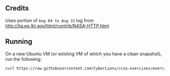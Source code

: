 ## Credits

Uses portion of `Aug 04 to Aug 31` log from http://ita.ee.lbl.gov/html/contrib/NASA-HTTP.html

## Running

On a new Ubuntu VM (or existing VM of which you have a clean snapshot), run the following:

```bash
curl https://raw.githubusercontent.com/CyberLions/ccso-exercises/exercises/001/setup001 | sudo bash
```